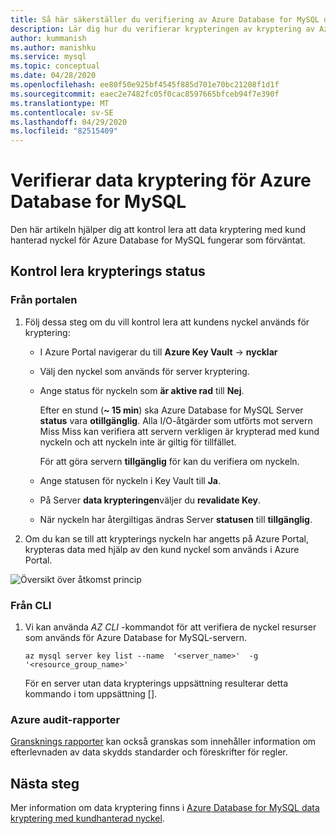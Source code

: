 ```yaml
---
title: Så här säkerställer du verifiering av Azure Database for MySQL data kryptering
description: Lär dig hur du verifierar krypteringen av kryptering av Azure Database for MySQL data med hjälp av den hanterade nyckeln för kunder.
author: kummanish
ms.author: manishku
ms.service: mysql
ms.topic: conceptual
ms.date: 04/28/2020
ms.openlocfilehash: ee80f50e925bf4545f885d701e70bc21208f1d1f
ms.sourcegitcommit: eaec2e7482fc05f0cac8597665bfceb94f7e390f
ms.translationtype: MT
ms.contentlocale: sv-SE
ms.lasthandoff: 04/29/2020
ms.locfileid: "82515409"
---
```

# <a name="validating-data-encryption-for-azure-database-for-mysql"></a>Verifierar data kryptering för Azure Database for MySQL

Den här artikeln hjälper dig att kontrol lera att data kryptering med kund hanterad nyckel för Azure Database for MySQL fungerar som förväntat.

## <a name="check-the-encryption-status"></a>Kontrol lera krypterings status

### <a name="from-portal"></a>Från portalen

1. Följ dessa steg om du vill kontrol lera att kundens nyckel används för kryptering:

    * I Azure Portal navigerar du till **Azure Key Vault** -> **nycklar**
    * Välj den nyckel som används för server kryptering.
    * Ange status för nyckeln som **är aktive rad** till **Nej**.
  
       Efter en stund (**~ 15 min**) ska Azure Database for MySQL Server **status** vara **otillgänglig**. Alla I/O-åtgärder som utförts mot servern Miss Miss kan verifiera att servern verkligen är krypterad med kund nyckeln och att nyckeln inte är giltig för tillfället.
    
       För att göra servern **tillgänglig** för kan du verifiera om nyckeln. 
    
    * Ange statusen för nyckeln i Key Vault till **Ja**.
    * På Server **data krypteringen**väljer du **revalidate Key**.
    * När nyckeln har återgiltigas ändras Server **statusen** till **tillgänglig**.

2. Om du kan se till att krypterings nyckeln har angetts på Azure Portal, krypteras data med hjälp av den kund nyckel som används i Azure Portal.

  ![Översikt över åtkomst princip](media/concepts-data-access-and-security-data-encryption/byok-validate.png)

### <a name="from-cli"></a>Från CLI

1. Vi kan använda *AZ CLI* -kommandot för att verifiera de nyckel resurser som används för Azure Database for MySQL-servern.

    ```azurecli-interactive
   az mysql server key list --name  '<server_name>'  -g '<resource_group_name>'
    ```

    För en server utan data krypterings uppsättning resulterar detta kommando i tom uppsättning [].

### <a name="azure-audit-reports"></a>Azure audit-rapporter

[Gransknings rapporter](https://servicetrust.microsoft.com) kan också granskas som innehåller information om efterlevnaden av data skydds standarder och föreskrifter för regler.

## <a name="next-steps"></a>Nästa steg

Mer information om data kryptering finns i [Azure Database for MySQL data kryptering med kundhanterad nyckel](concepts-data-encryption-mysql.md).